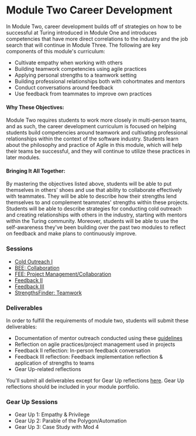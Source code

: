 # Module Two Career Development

In Module Two, career development builds off of strategies on how to be successful at Turing introduced in Module One and introduces competencies that have more direct correlations to the industry and the job search that will continue in Module Three. The following are key components of this module's curriculum:

* Cultivate empathy when working with others
* Building teamwork competencies using agile practices
* Applying personal strengths to a teamwork setting
* Building professional relationships both with cohortmates and mentors
* Conduct conversations around feedback
* Use feedback from teammates to improve own practices

#### Why These Objectives:
Module Two requires students to work more closely in multi-person teams, and as such, the career development curriculum is focused on helping students build competencies around teamwork and cultivating professional relationships within the context of the software industry. Students learn about the philosophy and practice of Agile in this module, which will help their teams be successful, and they will continue to utilize these practices in later modules. 

#### Bringing It All Together:
By mastering the objectives listed above, students will be able to put themselves in others' shoes and use that ability to collaborate effectively with teammates. They will be able to describe how their strengths lend themselves to and complement teammates' strengths within these projects. Students will be able to describe strategies for conducting cold outreach and creating relationships with others in the industry, starting with mentors within the Turing community. Moreover, students will be able to use the self-awareness they've been building over the past two modules to reflect on feedback and make plans to continuously improve. 

### Sessions

* [Cold Outreach I](https://github.com/turingschool/career-development-curriculum/blob/master/module_two/cold_outreach_i.md) 
* [BEE: Collaboration](https://github.com/turingschool/career-development-curriculum/blob/master/module_two/collaborative_communication.md)
* [FEE: Project Management/Collaboration](https://github.com/turingschool/career-development-curriculum/blob/master/module_two/agile_practices_project_management_intro.md) 
* [Feedback II](https://github.com/turingschool/career-development-curriculum/blob/master/module_two/feedback_ii.md) 
* [Feedback III](https://github.com/turingschool/career-development-curriculum/blob/master/module_two/feedback_iii.md)
* [StrengthsFinder: Teamwork](https://github.com/turingschool/career-development-curriculum/blob/master/module_two/teamwork_and_strengths.md)

### Deliverables
In order to fulfill the requirements of module two, students will submit these deliverables:

* Documentation of mentor outreach conducted using these [guidelines](https://github.com/turingschool/career-development-curriculum/blob/master/module_two/cold_outreach_i_guidelines.md)
* Reflection on agile practices/project management used in projects
* Feedback II reflection: In-person feedback conversation
* Feedback III reflection: Feedback implementation reflection & application of strengths to teams 
* Gear Up-related reflections

You'll submit all deliverables except for Gear Up reflections [here](https://github.com/turingschool/career-development-curriculum/tree/master/deliverable_submissions). Gear Up reflections should be included in your module portfolio.

### Gear Up Sessions

* Gear Up 1: Empathy & Privilege
* Gear Up 2: Parable of the Polygon/Automation
* Gear Up 3: Case Study with Mod 4
